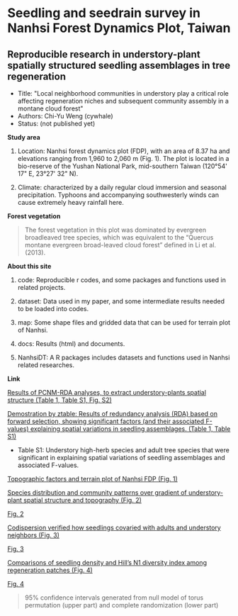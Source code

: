 # Seedling and seedrain survey in Nanhsi Forest Dynamics Plot, Taiwan
## Reproducible research in understory-plant spatially structured seedling assemblages in tree regeneration
* Title: "Local neighborhood communities in understory play a critical role affecting regeneration niches and subsequent community assembly in a montane cloud forest"
* Authors: Chi-Yu Weng (cywhale)
* Status: (not published yet)

**Study area**

1. Location: Nanhsi forest dynamics plot (FDP), with an area of 8.37 ha and elevations ranging from 1,960 to 2,060 m (Fig. 1). The plot is located in a bio-reserve of the Yushan National Park, mid-southern Taiwan (120°54' 17" E, 23°27' 32" N). 

2. Climate: characterized by a daily regular cloud immersion and seasonal precipitation. Typhoons and accompanying southwesterly winds can cause extremely heavy rainfall here.

**Forest vegetation**

> The forest vegetation in this plot was dominated by evergreen broadleaved tree species, which was equivalent to the “Quercus montane evergreen broad-leaved cloud forest” defined in Li et al. (2013).

**About this site**

1. code: Reproducible r codes, and some packages and functions used in related projects.

2. dataset: Data used in my paper, and some intermediate results needed to be loaded into codes.

3. map: Some shape files and gridded data that can be used for terrain plot of Nanhsi.

4. docs: Results (html) and documents.

5. NanhsiDT: A R packages includes datasets and functions used in Nanhsi related researches.

**Link**

<a href="docs/01S_Tab1_spatialPCNM.nb.html">Results of PCNM-RDA analyses, to extract understory-plants spatial structure (Table 1, Table S1, Fig. S2)</a> 

<a href="docs/Table1_S1.html">Demostration by ztable: Results of redundancy analysis (RDA) based on forward selection, showing significant factors (and their associated F-values) explaining spatial variations in seedling assemblages. (Table 1, Table S1)</a> 
  * Table S1: Understory high-herb species and adult tree species that were significant in explaining spatial variations of seedling assemblages and associated F-values.

<a href="docs/01_terrainPlot.nb.html">Topographic factors and terrain plot of Nanhsi FDP (Fig. 1)</a> 

<a href="docs/02_Fig2_niche_gradient.nb.html">Species distribution and community patterns over gradient of understory-plant spatial structure and topography (Fig. 2)</a> 

<a href="docs/Fig2.png">Fig. 2</a> 

<a href="docs/03_Fig3_codisp_permutation.nb.html">Codispersion verified how seedlings covaried with adults and understory neighbors (Fig. 3)</a> 

<a href="docs/Fig3.png">Fig. 3</a> 

<a href="docs/04_Fig4_community_diff_patch.nb.html">Comparisons of seedling density and Hill’s N1 diversity index among regeneration patches (Fig. 4)</a> 

<a href="docs/Fig4.png">Fig. 4</a> 

> 95% confidence intervals generated from null model of torus permutation (upper part) and complete randomization (lower part)  


